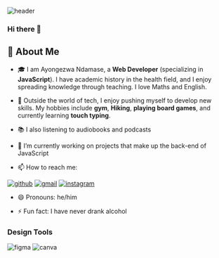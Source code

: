 ![header](https://github.com/TheCyberAyo/TheCyberAyo/assets/104082697/8ee020e2-9cda-4c37-9f64-15959ccbd267)

### Hi there 👋

## 🚀 About Me

- 🎓 I am Ayongezwa Ndamase, a **Web Developer** (specializing in **JavaScript**). I have academic history in the health field, and I enjoy spreading knowledge through teaching. I love Maths and English.


- 🎸 Outside the world of tech, I enjoy pushing myself to develop new skills. My hobbies include **gym**, **Hiking**, **playing board games**, and currently learning  **touch typing**.

- 📚 I also listening to audiobooks and podcasts

- 🔭 I’m currently working on projects that make up the back-end of JavaScript



- 📫 How to reach me:

[![github](https://img.shields.io/badge/GitHub-000000?style=for-the-badge&logo=GitHub&logoColor=white)](https://github.com/thecyberayoh)
[![gmail](https://img.shields.io/badge/Gmail-D14836?style=for-the-badge&logo=Gmail&logoColor=white)](mailto:https://github.com/)
[![instagram](https://img.shields.io/badge/Instagram-E4405F?style=for-the-badge&logo=instagram&logoColor=white)](https://www.instagram.com/ayongezwah/)

- 😄 Pronouns: he/him

- ⚡ Fun fact: I have never drank alcohol

### Design Tools
![figma](https://img.shields.io/badge/figma-000000?style=for-the-badge&logo=figma&logoColor=white)
![canva](https://img.shields.io/badge/canva-00C4CC?style=for-the-badge&logo=canva&logoColor=white)


